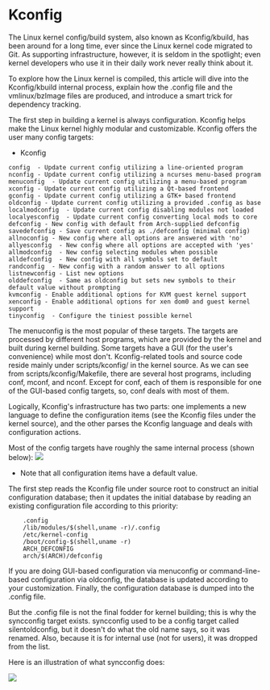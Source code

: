 # Kconfig
The Linux kernel config/build system, also known as Kconfig/kbuild, has been around for a long time, ever since the Linux kernel code migrated to Git. As supporting infrastructure, however, it is seldom in the spotlight; even kernel developers who use it in their daily work never really think about it.

To explore how the Linux kernel is compiled, this article will dive into the Kconfig/kbuild internal process, explain how the .config file and the vmlinux/bzImage files are produced, and introduce a smart trick for dependency tracking.

The first step in building a kernel is always configuration. Kconfig helps make the Linux kernel highly modular and customizable. Kconfig offers the user many config targets:

- Kconfig
```
config  - Update current config utilizing a line-oriented program
nconfig - Update current config utilizing a ncurses menu-based program
menuconfig  - Update current config utilizing a menu-based program
xconfig - Update current config utilizing a Qt-based frontend
gconfig - Update current config utilizing a GTK+ based frontend
oldconfig - Update current config utilizing a provided .config as base
localmodconfig  - Update current config disabling modules not loaded
localyesconfig  - Update current config converting local mods to core
defconfig - New config with default from Arch-supplied defconfig
savedefconfig - Save current config as ./defconfig (minimal config)
allnoconfig - New config where all options are answered with 'no'
allyesconfig  - New config where all options are accepted with 'yes'
allmodconfig  - New config selecting modules when possible
alldefconfig  - New config with all symbols set to default
randconfig  - New config with a random answer to all options
listnewconfig - List new options
olddefconfig  - Same as oldconfig but sets new symbols to their default value without prompting
kvmconfig - Enable additional options for KVM guest kernel support
xenconfig - Enable additional options for xen dom0 and guest kernel support
tinyconfig  - Configure the tiniest possible kernel
```
The menuconfig is the most popular of these targets. The targets are processed by different host programs, which are provided by the kernel and built during kernel building. Some targets have a GUI (for the user's convenience) while most don't. Kconfig-related tools and source code reside mainly under scripts/kconfig/ in the kernel source. As we can see from scripts/kconfig/Makefile, there are several host programs, including conf, mconf, and nconf. Except for conf, each of them is responsible for one of the GUI-based config targets, so, conf deals with most of them.

Logically, Kconfig's infrastructure has two parts: one implements a new language to define the configuration items (see the Kconfig files under the kernel source), and the other parses the Kconfig language and deals with configuration actions.

Most of the config targets have roughly the same internal process (shown below):
![](https://github.com/nu11secur1ty/Kernel-and-Types-of-kernels/blob/master/The-secrets-of-Kconfig/wall/1.png)


- Note that all configuration items have a default value.

The first step reads the Kconfig file under source root to construct an initial configuration database; then it updates the initial database by reading an existing configuration file according to this priority:
```
    .config
    /lib/modules/$(shell,uname -r)/.config
    /etc/kernel-config
    /boot/config-$(shell,uname -r)
    ARCH_DEFCONFIG
    arch/$(ARCH)/defconfig
```
If you are doing GUI-based configuration via menuconfig or command-line-based configuration via oldconfig, the database is updated according to your customization. Finally, the configuration database is dumped into the .config file.

But the .config file is not the final fodder for kernel building; this is why the syncconfig target exists. syncconfig used to be a config target called silentoldconfig, but it doesn't do what the old name says, so it was renamed. Also, because it is for internal use (not for users), it was dropped from the list.

Here is an illustration of what syncconfig does:

![](https://github.com/nu11secur1ty/Kernel-and-Types-of-kernels/blob/master/The-secrets-of-Kconfig/wall/2.png)



